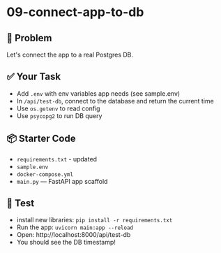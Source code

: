 # 09-connect-app-to-db

## 🎯 Problem
Let's connect the app to a real Postgres DB.

## ✅ Your Task
- Add `.env` with env variables app needs (see sample.env)
- In `/api/test-db`, connect to the database and return the current time
- Use `os.getenv` to read config
- Use `psycopg2` to run DB query

## 📦 Starter Code
- `requirements.txt` - updated
- `sample.env`
- `docker-compose.yml`
- `main.py` — FastAPI app scaffold

## 🧪 Test
- install new libraries: `pip install -r requirements.txt`
- Run the app: `uvicorn main:app --reload`
- Open: http://localhost:8000/api/test-db
- You should see the DB timestamp!